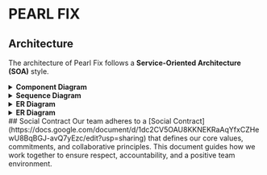 # PEARL FIX

## Architecture
The architecture of Pearl Fix follows a **Service-Oriented Architecture (SOA)** style.

<details>
  <summary><strong>Component Diagram</strong></summary>
  <img src="./docs/architecture/component-diagram.png" alt="Component Diagram">
</details>

<details>
  <summary><strong>Sequence Diagram</strong></summary>
  <img src="./docs/architecture/sequence-diagram.png" alt="Sequence Diagram">
</details>

<details>
  <summary><strong>ER Diagram</strong></summary>
  <img src="./docs/architecture/ER-diagram.png" alt="ER Diagram">
</details>

<details>
  <summary><strong>ER Diagram</strong></summary>
  <img src="./docs/architecture/deployment-diagram.png" alt="Deployment Diagram">
</details>
## Social Contract
Our team adheres to a [Social Contract](https://docs.google.com/document/d/1dc2CV5OAU8KKNEKRaAqYfxCZHewU8BqBGJ-avQ7yEzc/edit?usp=sharing) that defines our core values, commitments, and collaborative principles. This document guides how we work together to ensure respect, accountability, and a positive team environment.
